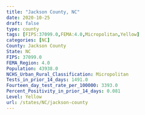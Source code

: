 ```yaml
---
title: "Jackson County, NC"
date: 2020-10-25
draft: false
type: county
tags: [FIPS:37099.0,FEMA:4.0,Micropolitan,Yellow]
categories: [NC]
County: Jackson County
State: NC
FIPS: 37099.0
FEMA_Region: 4.0
Population: 43938.0
NCHS_Urban_Rural_Classification: Micropolitan
Tests_in_prior_14_days: 1491.0
Fourteen_day_test_rate_per_100000: 3393.0
Percent_Positivity_in_prior_14_days: 0.081
Level: Yellow
url: /states/NC/jackson-county
---
```



